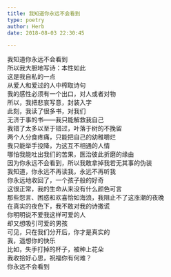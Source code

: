 ```yaml
---  
title: 我知道你永远不会看到  
type: poetry  
author: Herb  
date: 2018-08-03 22:30:45  

---  
```

我知道你永远不会看到  
所以我大胆地写诗：本性如此  
这是我自私的一点  
从爱人和爱过的人中榨取诗句    
我的感性必须有一个出口，对人或者对物  
所以，我把悲哀写意，封装入字    
此刻，我读了很多书，对我们  
无济于事的书——我只能解救我自己  
我错了太多以至于错过，叶落于树的不挽留  
两个人分食疼痛，只能把自己的幼稚嚼烂    
我只能举手投降，为这互不相通的人情  
哪怕我能吐出我们的苦果，医治彼此折磨的缘由    
因为你永远不会看到，所以我敢拿掉我若无其事的伪装  
我知道，你永远不再读我，永远不再听我  
你永远地收回了，一个孩子般的好奇  
这很正常，我的生命从来没有什么颜色可言    
那些怨言、困惑和欢喜恰如海浪，我阻止不了这涨潮的夜晚  
在真实的夜色下，我不敢对我的诗撒谎  
你明明说不爱我这样可爱的人  
却又想吸引可爱的男孩  
可见，只在我们分开后，你才是真实的    
我，遥想你的快乐  
比如，失手打掉的杯子，被种上花朵  
我收拾好心思，祝福你有何难？  
你永远不会看到